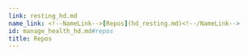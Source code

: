 ```yaml
---
link: resting_hd.md
name_link: <!--NameLink-->[Repos](hd_resting.md)<!--/NameLink-->
id: manage_health_hd.md#repos
title: Repos
---
```


